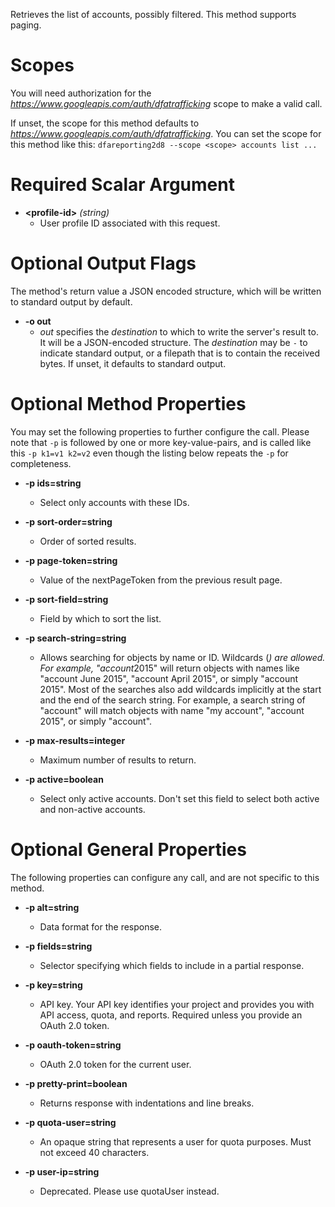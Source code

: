 Retrieves the list of accounts, possibly filtered. This method supports paging.
# Scopes

You will need authorization for the *https://www.googleapis.com/auth/dfatrafficking* scope to make a valid call.

If unset, the scope for this method defaults to *https://www.googleapis.com/auth/dfatrafficking*.
You can set the scope for this method like this: `dfareporting2d8 --scope <scope> accounts list ...`
# Required Scalar Argument
* **&lt;profile-id&gt;** *(string)*
    - User profile ID associated with this request.

# Optional Output Flags

The method's return value a JSON encoded structure, which will be written to standard output by default.

* **-o out**
    - *out* specifies the *destination* to which to write the server's result to.
      It will be a JSON-encoded structure.
      The *destination* may be `-` to indicate standard output, or a filepath that is to contain the received bytes.
      If unset, it defaults to standard output.
# Optional Method Properties

You may set the following properties to further configure the call. Please note that `-p` is followed by one 
or more key-value-pairs, and is called like this `-p k1=v1 k2=v2` even though the listing below repeats the
`-p` for completeness.

* **-p ids=string**
    - Select only accounts with these IDs.

* **-p sort-order=string**
    - Order of sorted results.

* **-p page-token=string**
    - Value of the nextPageToken from the previous result page.

* **-p sort-field=string**
    - Field by which to sort the list.

* **-p search-string=string**
    - Allows searching for objects by name or ID. Wildcards (*) are allowed. For example, &#34;account*2015&#34; will return objects with names like &#34;account June 2015&#34;, &#34;account April 2015&#34;, or simply &#34;account 2015&#34;. Most of the searches also add wildcards implicitly at the start and the end of the search string. For example, a search string of &#34;account&#34; will match objects with name &#34;my account&#34;, &#34;account 2015&#34;, or simply &#34;account&#34;.

* **-p max-results=integer**
    - Maximum number of results to return.

* **-p active=boolean**
    - Select only active accounts. Don&#39;t set this field to select both active and non-active accounts.

# Optional General Properties

The following properties can configure any call, and are not specific to this method.

* **-p alt=string**
    - Data format for the response.

* **-p fields=string**
    - Selector specifying which fields to include in a partial response.

* **-p key=string**
    - API key. Your API key identifies your project and provides you with API access, quota, and reports. Required unless you provide an OAuth 2.0 token.

* **-p oauth-token=string**
    - OAuth 2.0 token for the current user.

* **-p pretty-print=boolean**
    - Returns response with indentations and line breaks.

* **-p quota-user=string**
    - An opaque string that represents a user for quota purposes. Must not exceed 40 characters.

* **-p user-ip=string**
    - Deprecated. Please use quotaUser instead.
